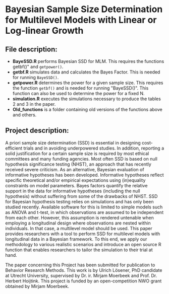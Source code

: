 # Bayesian Sample Size Determination for Multilevel Models with Linear or Log-linear Growth

## File description:
 - **BayeSSD.R** performs Bayesian SSD for MLM. This requires the functions getbf()" and `getpower()`.
 - **getbf.R** simulates data and calculates the Bayes Factor. This is needed for running `BayeSSD()`.
 - **getpower.R** determines the power for a given sample size. This requires the function `getbf()` and is needed for running "BayeSSD()". This function can also be used to determine the power for a fixed N.
 - **simulation.R** executes the simulations necessary to produce the tables 2 and 3 in the paper.
 - **Old_functions** is a folder containing old versions of the functions above and others.

## Project description:
A priori sample size determination (SSD) is essential in designing cost-efficient trials and in avoiding underpowered studies. In addition, reporting a solid justification for a certain sample size is required by most ethical committees and many funding agencies. Most often SSD is based on null hypothesis significance testing (NHST), an approach that has recently received severe criticism. As an alternative, Bayesian evaluation of informative hypotheses has been developed. Informative hypotheses reflect specific theoretical and/or empirical expectations using (in)equality constraints on model parameters. Bayes factors quantify the relative support in the data for informative hypotheses (including the null hypothesis) without suffering from some of the drawbacks of NHST. SSD for Bayesian hypothesis testing relies on simulations and has only been studied recently. Available software for this is limited to simple models such as ANOVA and t-test, in which observations are assumed to be independent from each other. However, this assumption is rendered untenable when employing a longitudinal design where observations are nested within individuals. In that case, a multilevel model should be used. This paper provides researchers with a tool to perform SSD for multilevel models with longitudinal data in a Bayesian framework. To this end, we apply our methodology to various realistic scenarios and introduce an open source R function that enables researchers to tailor the simulation to their trial at hand. 

The paper concerning this Project has been submitted for publication to Behavior Research Methods.
This work is by Ulrich Lösener, PhD candidate at Utrecht University, supervised by Dr. ir. Mirjam Moerbeek and Prof. Dr. Herbert Hoijtink. This project is funded by an open-competition NWO grant obtained by Mirjam Moerbeek.
